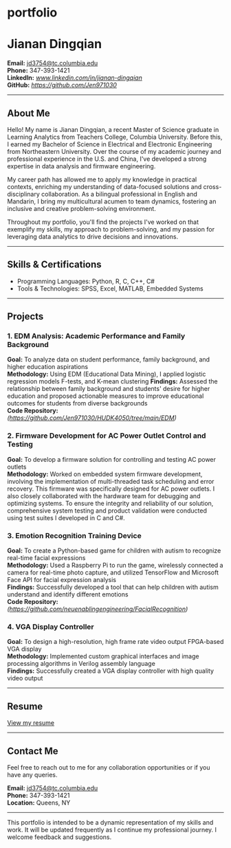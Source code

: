 # portfolio
# Jianan Dingqian

**Email:** jd3754@tc.columbia.edu  
**Phone:** 347-393-1421  
**LinkedIn:** *www.linkedin.com/in/jianan-dingqian*  
**GitHub:** *https://github.com/Jen971030*

---

## About Me

Hello! My name is Jianan Dingqian, a recent Master of Science graduate in Learning Analytics from Teachers College, Columbia University. Before this, I earned my Bachelor of Science in Electrical and Electronic Engineering from Northeastern University. Over the course of my academic journey and professional experience in the U.S. and China, I've developed a strong expertise in data analysis and firmware engineering.

My career path has allowed me to apply my knowledge in practical contexts, enriching my understanding of data-focused solutions and cross-disciplinary collaboration. As a bilingual professional in English and Mandarin, I bring my multicultural acumen to team dynamics, fostering an inclusive and creative problem-solving environment.

Throughout my portfolio, you'll find the projects I've worked on that exemplify my skills, my approach to problem-solving, and my passion for leveraging data analytics to drive decisions and innovations.

---

## Skills & Certifications

* Programming Languages: Python, R, C, C++, C#
* Tools & Technologies: SPSS, Excel, MATLAB, Embedded Systems

---

## Projects

### 1. EDM Analysis: Academic Performance and Family Background
**Goal:** To analyze data on student performance, family background, and higher education aspirations  
**Methodology:** Using EDM (Educational Data Mining), I applied logistic regression models F-tests, and K-mean clustering
**Findings:** Assessed the relationship between family background and students' desire for higher education and proposed actionable measures to improve educational outcomes for students from diverse backgrounds  
**Code Repository:** *(https://github.com/Jen971030/HUDK4050/tree/main/EDM)*

### 2. Firmware Development for AC Power Outlet Control and Testing
**Goal:** To develop a firmware solution for controlling and testing AC power outlets  
**Methodology:** Worked on embedded system firmware development, involving the implementation of multi-threaded task scheduling and error recovery. This firmware was specifically designed for AC power outlets. I also closely collaborated with the hardware team for debugging and optimizing systems. To ensure the integrity and reliability of our solution, comprehensive system testing and product validation were conducted using test suites I developed in C and C#.

### 3. Emotion Recognition Training Device
**Goal:** To create a Python-based game for children with autism to recognize real-time facial expressions  
**Methodology:** Used a Raspberry Pi to run the game, wirelessly connected a camera for real-time photo capture, and utilized TensorFlow and Microsoft Face API for facial expression analysis  
**Findings:** Successfully developed a tool that can help children with autism understand and identify different emotions  
**Code Repository:** *(https://github.com/neuenablingengineering/FacialRecognition)*

### 4. VGA Display Controller
**Goal:** To design a high-resolution, high frame rate video output FPGA-based VGA display  
**Methodology:** Implemented custom graphical interfaces and image processing algorithms in Verilog assembly language  
**Findings:** Successfully created a VGA display controller with high quality video output  

---

## Resume

[View my resume](Resume(2023).pdf)


---

## Contact Me

Feel free to reach out to me for any collaboration opportunities or if you have any queries.

**Email:** jd3754@tc.columbia.edu  
**Phone:** 347-393-1421  
**Location:** Queens, NY

---

This portfolio is intended to be a dynamic representation of my skills and work. It will be updated frequently as I continue my professional journey. I welcome feedback and suggestions.
